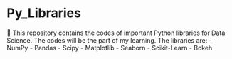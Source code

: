 # Py_Libraries
🔑 This repository contains the codes of important Python libraries for Data Science. The codes will be the part of my learning. The libraries are:    - NumPy - Pandas - Scipy - Matplotlib - Seaborn - Scikit-Learn - Bokeh
